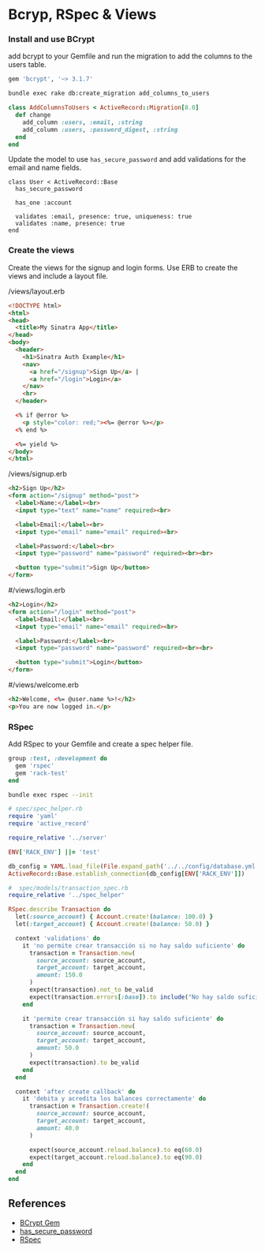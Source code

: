 # Bcryp, RSpec & Views

### Install and use BCrypt

add bcrypt to your Gemfile and run the migration to add the columns to the users table.

```ruby
gem 'bcrypt', '~> 3.1.7'
```

```sh
bundle exec rake db:create_migration add_columns_to_users
```

```ruby
class AddColumnsToUsers < ActiveRecord::Migration[8.0]
  def change
    add_column :users, :email, :string
    add_column :users, :password_digest, :string
  end
end
```

Update the model to use `has_secure_password` and add validations for the email and name fields.

```
class User < ActiveRecord::Base
  has_secure_password

  has_one :account

  validates :email, presence: true, uniqueness: true
  validates :name, presence: true
end
```

### Create the views

Create the views for the signup and login forms. Use ERB to create the views and include a layout file.

/views/layout.erb

```HTML
<!DOCTYPE html>
<html>
<head>
  <title>My Sinatra App</title>
</head>
<body>
  <header>
    <h1>Sinatra Auth Example</h1>
    <nav>
      <a href="/signup">Sign Up</a> |
      <a href="/login">Login</a>
    </nav>
    <hr>
  </header>

  <% if @error %>
    <p style="color: red;"><%= @error %></p>
  <% end %>

  <%= yield %>
</body>
</html>
```

/views/signup.erb

```HTML
<h2>Sign Up</h2>
<form action="/signup" method="post">
  <label>Name:</label><br>
  <input type="text" name="name" required><br>

  <label>Email:</label><br>
  <input type="email" name="email" required><br>

  <label>Password:</label><br>
  <input type="password" name="password" required><br><br>

  <button type="submit">Sign Up</button>
</form>
```

#/views/login.erb

```HTML
<h2>Login</h2>
<form action="/login" method="post">
  <label>Email:</label><br>
  <input type="email" name="email" required><br>

  <label>Password:</label><br>
  <input type="password" name="password" required><br><br>

  <button type="submit">Login</button>
</form>
```

#/views/welcome.erb

```HTML
<h2>Welcome, <%= @user.name %>!</h2>
<p>You are now logged in.</p>
```

### RSpec

Add RSpec to your Gemfile and create a spec helper file.

```ruby
group :test, :development do
  gem 'rspec'
  gem 'rack-test'
end
```

```sh
bundle exec rspec --init
```

```ruby
# spec/spec_helper.rb
require 'yaml'
require 'active_record'

require_relative '../server'

ENV['RACK_ENV'] ||= 'test'

db_config = YAML.load_file(File.expand_path('../../config/database.yml', __FILE__), aliases: true)
ActiveRecord::Base.establish_connection(db_config[ENV['RACK_ENV']])
```

```ruby
#  spec/models/transaction_spec.rb
require_relative '../spec_helper'

RSpec.describe Transaction do
  let(:source_account) { Account.create!(balance: 100.0) }
  let(:target_account) { Account.create!(balance: 50.0) }

  context 'validations' do
    it 'no permite crear transacción si no hay saldo suficiente' do
      transaction = Transaction.new(
        source_account: source_account,
        target_account: target_account,
        amount: 150.0
      )
      expect(transaction).not_to be_valid
      expect(transaction.errors[:base]).to include("No hay saldo suficiente en la cuenta origen para esta transacción")
    end

    it 'permite crear transacción si hay saldo suficiente' do
      transaction = Transaction.new(
        source_account: source_account,
        target_account: target_account,
        amount: 50.0
      )
      expect(transaction).to be_valid
    end
  end

  context 'after create callback' do
    it 'debita y acredita los balances correctamente' do
      transaction = Transaction.create!(
        source_account: source_account,
        target_account: target_account,
        amount: 40.0
      )

      expect(source_account.reload.balance).to eq(60.0)
      expect(target_account.reload.balance).to eq(90.0)
    end
  end
end
```

## References

- [BCrypt Gem](https://github.com/bcrypt-ruby/bcrypt-ruby)
- [has_secure_password](https://api.rubyonrails.org/classes/ActiveModel/SecurePassword/ClassMethods.html#method-i-has_secure_password)
- [RSpec](https://github.com/rspec/rspec)
